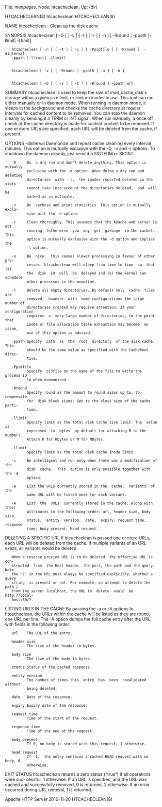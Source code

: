 File: *manpages*,  Node: htcacheclean,  Up: (dir)

HTCACHECLEAN(8)                  htcacheclean                  HTCACHECLEAN(8)



NAME
       htcacheclean - Clean up the disk cache


SYNOPSIS
       htcacheclean  [  -D  ]  [  -v ] [ -t ] [ -r ] [ -n ] [ -Rround ] -ppath
       [-llimit| -Llimit]


       htcacheclean [ -n ] [ -t ] [ -i ] [ -Ppidfile ] [ -Rround ]  -dinterval
       -ppath [-llimit| -Llimit]


       htcacheclean [ -v ] [ -Rround ] -ppath [ -a ] [ -A ]


       htcacheclean [ -D ] [ -v ] [ -t ] [ -Rround ] -ppath url



SUMMARY
       htcacheclean  is  used  to  keep  the  size of mod_cache_disk's storage
       within a given size limit, or limit on inodes in use. This tool can run
       either  manually  or  in  daemon  mode. When running in daemon mode, it
       sleeps in the background and checks  the  cache  directory  at  regular
       intervals  for  cached  content  to be removed. You can stop the daemon
       cleanly by sending it a TERM or INT signal. When run manually,  a  once
       off  check  of  the  cache  directory  is made for cached content to be
       removed. If one or more URLs are specified, each URL  will  be  deleted
       from the cache, if present.



OPTIONS
       -dinterval
              Daemonize and repeat cache cleaning every interval minutes. This
              option is mutually exclusive with the -D, -v and -r options.  To
              shutdown the daemon cleanly, just send it a SIGTERM or SIGINT.

       -D     Do  a dry run and don't delete anything. This option is mutually
              exclusive with the -d option. When doing a dry run and  deleting
              directories  with  -t,  the inodes reported deleted in the stats
              cannot take into account the directories deleted,  and  will  be
              marked as an estimate.

       -v     Be  verbose and print statistics. This option is mutually exclu‐
              sive with the -d option.

       -r     Clean thoroughly. This assumes that the Apache web server is not
              running  (otherwise  you  may  get  garbage  in the cache). This
              option is mutually exclusive with the -d option and implies  the
              -t option.

       -n     Be  nice.  This causes slower processing in favour of other pro‐
              cesses. htcacheclean will sleep from time to time  so  that  (a)
              the  disk  IO  will  be  delayed and (b) the kernel can schedule
              other processes in the meantime.

       -t     Delete all empty directories. By default only  cache  files  are
              removed,  however  with  some configurations the large number of
              directories created may require attention. If your configuration
              requires  a  very large number of directories, to the point that
              inode or file allocation table exhaustion may become  an  issue,
              use of this option is advised.

       -ppath Specify  path  as  the  root  directory  of the disk cache. This
              should be the same value as specified with the CacheRoot  direc‐
              tive.

       -Ppidfile
              Specify  pidfile as the name of the file to write the process ID
              to when daemonized.

       -Rround
              Specify round as the amount to round sizes up to, to  compensate
              for  disk block sizes. Set to the block size of the cache parti‐
              tion.

       -llimit
              Specify limit as the total disk cache size limit. The  value  is
              expressed  in  bytes  by default (or attaching B to the number).
              Attach K for Kbytes or M for MBytes.

       -Llimit
              Specify limit as the total disk cache inode limit.

       -i     Be intelligent and run only when there was a modification of the
              disk  cache.  This  option is only possible together with the -d
              option.

       -a     List the URLs currently stored in the  cache.  Variants  of  the
              same URL will be listed once for each variant.

       -A     List  the  URLs  currently stored in the cache, along with their
              attributes in the following order: url, header size, body  size,
              status,  entity  version,  date,  expiry, request time, response
              time, body present, head request.


DELETING A SPECIFIC URL
       If htcacheclean is passed one or more URLs, each URL  will  be  deleted
       from  the  cache.  If  multiple variants of an URL exists, all variants
       would be deleted.


       When a reverse proxied URL is to be deleted, the effective URL is  con‐
       structed  from  the Host header, the port, the path and the query. Note
       the '?' in the URL must always be specified explicitly, whether a query
       string  is present or not. For example, an attempt to delete the path /
       from the server localhost, the URL to  delete  would  be  http://local‐
       host:80/?.


LISTING URLS IN THE CACHE
       By  passing  the  -a or -A options to htcacheclean, the URLs within the
       cache will be listed as they are found, one URL per line. The -A option
       dumps  the full cache entry after the URL, with fields in the following
       order:



       url    The URL of the entry.

       header size
              The size of the header in bytes.

       body size
              The size of the body in bytes.

       status Status of the cached response.

       entity version
              The number of times this  entry  has  been  revalidated  without
              being deleted.

       date   Date of the response.

       expiry Expiry date of the response.

       request time
              Time of the start of the request.

       response time
              Time of the end of the request.

       body present
              If 0, no body is stored with this request, 1 otherwise.

       head request
              If  1,  the entry contains a cached HEAD request with no body, 0
              otherwise.


EXIT STATUS
       htcacheclean returns a zero status ("true") if all operations were suc‐
       cessful,  1  otherwise.  If an URL is specified, and the URL was cached
       and successfully removed, 0 is  returned,  2  otherwise.  If  an  error
       occurred during URL removal, 1 is returned.




Apache HTTP Server                2010-11-20                   HTCACHECLEAN(8)
